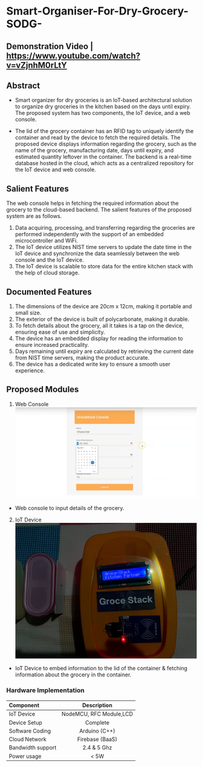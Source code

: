 # Smart-Organiser-For-Dry-Grocery-SODG-

## Demonstration Video | https://www.youtube.com/watch?v=vZjnhM0rLtY

## Abstract

- Smart organizer for dry groceries is an IoT-based architectural solution to organize dry groceries in the kitchen based on the days until expiry. The proposed system has two components, the IoT device, and a web console.

- The lid of the grocery container has an RFID tag to uniquely identify the container and read by the device to fetch the required details. The proposed device displays information regarding the grocery, such as the name of the grocery, manufacturing date, days until expiry, and estimated quantity leftover in the container. The backend is a real-time database hosted in the cloud, which acts as a centralized repository for the IoT device and web console.

## Salient Features

The web console helps in fetching the required information about the grocery to the cloud-based backend. The salient features of the proposed system are as follows.

1. Data acquiring, processing, and transferring regarding the groceries are performed independently with the support of an embedded microcontroller and WiFi.
2. The IoT device utilizes NIST time servers to update the date time in the IoT device and synchronize the data seamlessly between the web console and the IoT device.
3. The IoT device is scalable to store data for the entire kitchen stack with the help of cloud storage.

## Documented Features

1. The dimensions of the device are 20cm x 12cm, making it portable and small size.
2. The exterior of the device is built of polycarbonate, making it durable.
3. To fetch details about the grocery, all it takes is a tap on the device, ensuring ease of
   use and simplicity.
4. The device has an embedded display for reading the information to ensure increased
   practicality.
5. Days remaining until expiry are calculated by retrieving the current date from NIST
   time servers, making the product accurate.
6. The device has a dedicated write key to ensure a smooth user experience.

## Proposed Modules

1. Web Console
   ![WC](./Media-Assets/Web-Console.png "WC")

- Web console to input details of the grocery.

2. IoT Device
   ![IoT](./Media-Assets/IoT%20Product.png "IoT")

- IoT Device to embed information to the lid of the container & fetching information
  about the grocery in the container.

### Hardware Implementation

| Component         |       Description       |
| :---------------- | :---------------------: |
| IoT Device        | NodeMCU, RFC Module,LCD |
| Device Setup      |        Complete         |
| Software Coding   |      Arduino (C++)      |
| Cloud Network     |     Firebase (BaaS)     |
| Bandwidth support |       2.4 & 5 Ghz       |
| Power usage       |          < 5W           |
